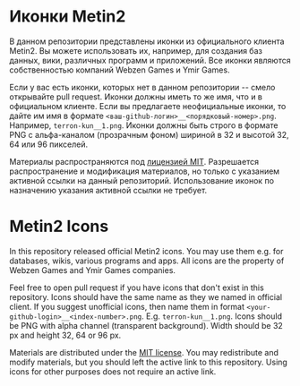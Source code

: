 # Иконки Metin2

В данном репозитории представлены иконки из официального клиента Metin2\. Вы можете использовать их, например, для создания баз данных, вики, различных программ и приложений. Все иконки являются собственностью компаний Webzen Games и Ymir Games.

Если у вас есть иконки, которых нет в данном репозитории -- смело открывайте pull request. Иконки должны иметь то же имя, что и в официальном клиенте. Если вы предлагаете неофициальные иконки, то дайте им имя в формате `<ваш-github-логин>__<порядковый-номер>.png`. Например, `terron-kun__1.png`. Иконки должны быть строго в формате PNG с альфа-каналом (прозрачным фоном) шириной в 32 и высотой 32, 64 или 96 пикселей.

Материалы распространяются под [лицензией MIT](LICENSE). Разрешается распространение и модификация материалов, но только с указанием активной ссылки на данный репозиторий. Использование иконок по назначению указания активной ссылки не требует.

# Metin2 Icons

In this repository released official Metin2 icons. You may use them e.g. for databases, wikis, various programs and apps. All icons are the property of Webzen Games and Ymir Games companies.

Feel free to open pull request if you have icons that don't exist in this repository. Icons should have the same name as they we named in official client. If you suggest unofficial icons, then name them in format `<your-github-login>__<index-number>.png`. E.g. `terron-kun__1.png`. Icons should be PNG with alpha channel (transparent background). Width should be 32 px and height 32, 64 or 96 px.

Materials are distributed under the [MIT license](LICENSE). You may redistribute and modify materials, but you should left the active link to this repository. Using icons for other purposes does not require an active link.
